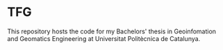 # TFG
This repository hosts the code for my Bachelors' thesis in Geoinfomation and Geomatics Engineering at Universitat Politècnica de Catalunya.
